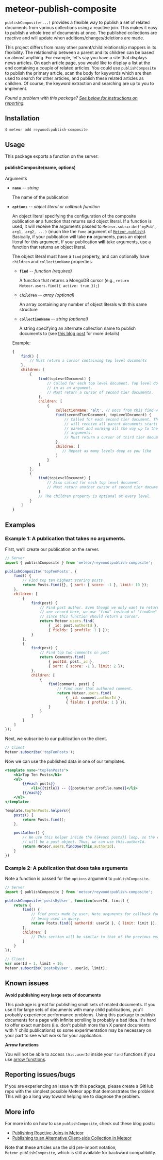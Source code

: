 meteor-publish-composite
========================

`publishComposite(...)` provides a flexible way to publish a set of related documents from various collections using a reactive join. This makes it easy to publish a whole tree of documents at once. The published collections are reactive and will update when additions/changes/deletions are made.

This project differs from many other parent/child relationship mappers in its flexibility. The relationship between a parent and its children can be based on almost anything. For example, let's say you have a site that displays news articles. On each article page, you would like to display a list at the end containing a couple of related articles. You could use `publishComposite` to publish the primary article, scan the body for keywords which are then used to search for other articles, and publish these related articles as children. Of course, the keyword extraction and searching are up to you to implement.

*Found a problem with this package? [See below for instructions on reporting](#reporting-issuesbugs).*

## Installation

```sh
$ meteor add reywood:publish-composite
```


## Usage

This package exports a function on the server:

#### publishComposite(name, options)

Arguments

* **`name`** -- *string*

    The name of the publication

* **`options`** -- *object literal or callback function*

    An object literal specifying the configuration of the composite publication **or** a function that returns said object literal. If a function is used, it will receive the arguments passed to `Meteor.subscribe('myPub', arg1, arg2, ...)` (much like the `func` argument of [`Meteor.publish`](http://docs.meteor.com/#meteor_publish)). Basically, if your publication will take **no** arguments, pass an object literal for this argument. If your publication **will** take arguments, use a function that returns an object literal.

    The object literal must have a `find` property, and can optionally have `children` and `collectionName` properties.

    * **`find`** -- *function (required)*

        A function that returns a MongoDB cursor (e.g., `return Meteor.users.find({ active: true });`)

    * **`children`** -- *array (optional)*

        An array containing any number of object literals with this same structure

    * **`collectionName`** -- *string (optional)*

        A string specifying an alternate collection name to publish documents to (see [this blog post][blog-collection-name] for more details)

    Example:

    ```javascript
    {
        find() {
            // Must return a cursor containing top level documents
        },
        children: [
            {
                find(topLevelDocument) {
                    // Called for each top level document. Top level document is passed
                    // in as an argument.
                    // Must return a cursor of second tier documents.
                },
                children: [
                    {
                        collectionName: 'alt', // Docs from this find will be published to the 'alt' collection
                        find(secondTierDocument, topLevelDocument) {
                            // Called for each second tier document. These find functions
                            // will receive all parent documents starting with the nearest
                            // parent and working all the way up to the top level as
                            // arguments.
                            // Must return a cursor of third tier documents.
                        },
                        children: [
                           // Repeat as many levels deep as you like
                        ]
                    }
                ]
            },
            {
                find(topLevelDocument) {
                    // Also called for each top level document.
                    // Must return another cursor of second tier documents.
                }
                // The children property is optional at every level.
            }
        ]
    }
    ```


## Examples

### Example 1: A publication that takes **no** arguments.

First, we'll create our publication on the server.

```javascript
// Server
import { publishComposite } from 'meteor/reywood:publish-composite';

publishComposite('topTenPosts', {
    find() {
        // Find top ten highest scoring posts
        return Posts.find({}, { sort: { score: -1 }, limit: 10 });
    },
    children: [
        {
            find(post) {
                // Find post author. Even though we only want to return
                // one record here, we use "find" instead of "findOne"
                // since this function should return a cursor.
                return Meteor.users.find(
                    { _id: post.authorId },
                    { fields: { profile: 1 } });
            }
        },
        {
            find(post) {
                // Find top two comments on post
                return Comments.find(
                    { postId: post._id },
                    { sort: { score: -1 }, limit: 2 });
            },
            children: [
                {
                    find(comment, post) {
                        // Find user that authored comment.
                        return Meteor.users.find(
                            { _id: comment.authorId },
                            { fields: { profile: 1 } });
                    }
                }
            ]
        }
    ]
});
```

Next, we subscribe to our publication on the client.

```javascript
// Client
Meteor.subscribe('topTenPosts');
```

Now we can use the published data in one of our templates.

```handlebars
<template name="topTenPosts">
    <h1>Top Ten Posts</h1>
    <ul>
        {{#each posts}}
            <li>{{title}} -- {{postAuthor.profile.name}}</li>
        {{/each}}
    </ul>
</template>
```

```javascript
Template.topTenPosts.helpers({
    posts() {
        return Posts.find();
    },

    postAuthor() {
        // We use this helper inside the {{#each posts}} loop, so the context
        // will be a post object. Thus, we can use this.authorId.
        return Meteor.users.findOne(this.authorId);
    }
})
```

### Example 2: A publication that **does** take arguments

Note a function is passed for the `options` argument to `publishComposite`.

```javascript
// Server
import { publishComposite } from 'meteor/reywood:publish-composite';

publishComposite('postsByUser', function(userId, limit) {
    return {
        find() {
            // Find posts made by user. Note arguments for callback function
            // being used in query.
            return Posts.find({ authorId: userId }, { limit: limit });
        },
        children: [
            // This section will be similar to that of the previous example.
        ]
    }
});
```

```javascript
// Client
var userId = 1, limit = 10;
Meteor.subscribe('postsByUser', userId, limit);
```

## Known issues

**Avoid publishing very large sets of documents**

This package is great for publishing small sets of related documents. If you use it for large sets of documents with many child publications, you'll probably experience performance problems. Using this package to publish documents for a page with infinite scrolling is probably a bad idea. It's hard to offer exact numbers (i.e. don't publish more than X parent documents with Y child publications) so some experimentation may be necessary on your part to see what works for your application.

**Arrow functions**

You will not be able to access `this.userId` inside your `find` functions if you use [arrow functions](https://developer.mozilla.org/en-US/docs/Web/JavaScript/Reference/Functions/Arrow_functions).


## Reporting issues/bugs

If you are experiencing an issue with this package, please create a GitHub repo with the simplest possible Meteor app that demonstrates the problem. This will go a long way toward helping me to diagnose the problem.

## More info

For more info on how to use `publishComposite`, check out these blog posts:

* [Publishing Reactive Joins in Meteor][blog-reactive-joins]
* [Publishing to an Alternative Client-side Collection in Meteor][blog-collection-name]

Note that these articles use the old pre-import notation, `Meteor.publishComposite`, which is still available for backward compatibility.


[blog-reactive-joins]: http://braindump.io/meteor/2014/09/12/publishing-reactive-joins-in-meteor.html
[blog-collection-name]: http://braindump.io/meteor/2014/09/20/publishing-to-an-alternative-clientside-collection-in-meteor.html
